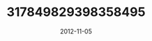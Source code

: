 ---
title: "317849829398358495"
image: "2012-11-05 21.17.54 317849829398358495_46248401"
date: "2012-11-05"
type: "photo"
---